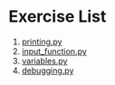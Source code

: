 # Exercise List
1. [printing.py](https://github.com/Song1610/100days/blob/main/Day%201/exercise/printing.py)
2. [input_function.py](https://github.com/Song1610/100days/blob/main/Day%201/exercise/input_function.py)
3. [variables.py](https://github.com/Song1610/100days/blob/main/Day%201/exercise/variables.py)
4. [debugging.py](https://github.com/Song1610/100days/blob/main/Day%201/exercise/debugging.py)